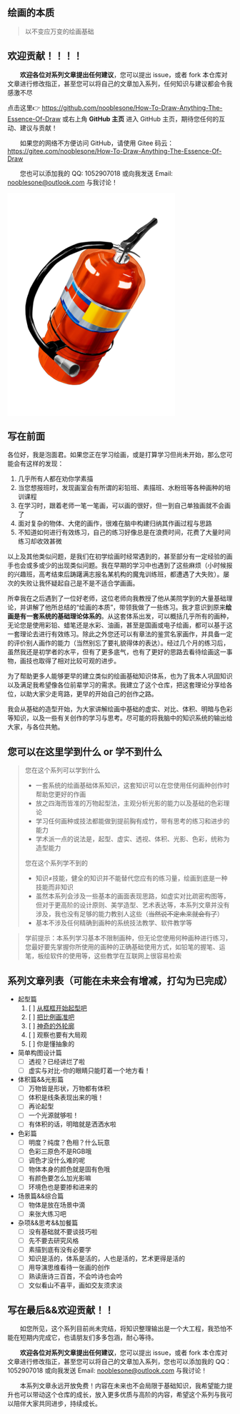 ## 绘画的本质
> 以不变应万变的绘画基础

## 欢迎贡献！！！！
&emsp;&emsp;**欢迎各位对系列文章提出任何建议**，您可以提出 issue，或者 fork 本仓库对文章进行修改指正，甚至您可以将自己的文章加入系列，任何知识与建议都会令我感激不尽

点击这里👉 https://github.com/nooblesone/How-To-Draw-Anything-The-Essence-Of-Draw 或右上角 **GitHub 主页** 进入 GitHub 主页，期待您任何的互动、建议与贡献！

&emsp;&emsp;如果您的网络不方便访问 GitHub，请使用 Gitee 码云： https://gitee.com/nooblesone/How-To-Draw-Anything-The-Essence-Of-Draw

&emsp;&emsp;您也可以添加我的 QQ: 1052907018 或向我发送 Email: nooblesone@outlook.com 与我讨论！

<!-- ![测试图片](https://draw2all.nooblesone.top/images/test.jpg "测试图片") -->

 <img src="./images/test.jpg" style="object-fit:contain" height = "500" alt="图片名称" align=center />



## 写在前面

各位好，我是泡面君。如果您正在学习绘画，或是打算学习但尚未开始，那么您可能会有这样的发现：
1. 几乎所有人都在劝你学素描
2. 当您想报班时，发现画室会有所谓的彩铅班、素描班、水粉班等各种画种的培训课程
3. 在学习时，跟着老师一笔一笔画，可以画的很好，但一到自己单独画就不会画了
4. 面对复杂的物体、大佬的画作，很难在脑中构建归纳其作画过程与思路
5. 不知道如何进行有效练习，自己的练习好像总是在浪费时间，花费了大量时间练习却收效甚微



以上及其他类似问题，是我们在初学绘画时经常遇到的，甚至部分有一定经验的画手也会或多或少的出现类似问题。我在早期的学习中也遇到了这些麻烦（小时候报的兴趣班，高考结束后踌躇满志报名某机构的魔鬼训练班，都遭遇了大失败）。屡次的失败让我怀疑起自己是不是不适合学画画。

所幸我在之后遇到了一位好老师，这位老师向我教授了他从美院学到的大量基础理论，并讲解了他所总结的“绘画的本质”，带领我做了一些练习。我才意识到原来**绘画是有一套系统的基础理论体系的**。从这套体系出发，可以概括几乎所有的画种，无论您是使用彩铅、蜡笔还是水彩、油画，甚至是国画或电子绘画，都可以基于这一套理论去进行有效练习。除此之外您还可以有章法的鉴赏名家画作，并具备一定的评价别人画作的能力（当然别忘了要礼貌得体的表达）。经过几个月的练习后，虽然我还是初学者的水平，但有了更多底气，也有了更好的思路去看待绘画这一事物，画技也取得了相对比较可观的进步。

为了帮助更多人能够更早的建立类似的绘画基础知识体系，也为了我本人巩固知识以及满足我希望像各位前辈学习的需求。我建立了这个仓库，把这套理论分享给各位，以助大家少走弯路，更早的开始自己的创作之路。

我会从基础的造型开始，为大家讲解绘画中基础的虚实、对比、体积、明暗与色彩等知识，以及一些有关创作的学习与思考。尽可能的将我脑中的知识系统的输出给大家，与各位共勉。

## 您可以在这里学到什么 or 学不到什么
> 您在这个系列可以学到什么
> - 一套系统的绘画基础体系知识，这套知识可以在您使用任何画种创作时帮助您更好的作画
> - 放之四海而皆准的万物起型法，主观分析光影的能力以及基础的色彩理论
> - 学习任何画种或技法都能做到提前胸有成竹，带有思考的练习和进步的能力
> - 学术派一点的说法是，起型、虚实、透视、体积、光影、色彩，统称为造型能力
>
> 您在这个系列学不到的
> - 知识≠技能，健全的知识并不能替代您应有的练习量，绘画到底是一种技能而非知识
> - 虽然本系列会涉及一些基本的画面表现思路，如虚实对比疏密构图等，但对于更高阶的设计原则、美学造型、艺术表达等，本系列文章并没有涉及，我也没有足够的能力教别人这些（~~当然说不定未来就会有了~~）
> - 基本不涉及任何精确到画种的系统技法教学、软件教学等

> 学前提示：本系列学习基本不限制画种，但无论您使用何种画种进行练习，您最好要先掌握你所使用的画种的正确基础使用方式，如铅笔的握笔、运笔，板绘软件的使用等，这些教学在互联网上很容易检索

## 系列文章列表（可能在未来会有增减，打勾为已完成）

- 起型篇
   1. [ ] [从框框开始起型吧](./articles/从框框开始起型吧.md?id=从框框开始起型小白级)
   2. [ ] [把比例画准吧](./articles/把比例画准吧.md?id=把比例画准吧)
   3. [ ] [神奇的外轮廓](./articles/神奇的外轮廓.md?id=把比例画准吧)
   4. [ ] 观察也要有大局观
   5. [ ] 你是懂抽象的
- 简单构图设计篇
  - [ ] 透视？已经讲烂了啦
  - [ ] 虚实与对比-你的眼睛只能盯着一个地方看！
- 体积篇&&光影篇
  - [ ] 万物皆是形状，万物都有体积
  - [ ] 体积是线条表现出来的哦！
  - [ ] 再论起型
  - [ ] 一个光源就够啦！
  - [ ] 有体积的话，明暗就是洒洒水啦
- 色彩篇
  - [ ] 明度？纯度？色相？什么玩意
  - [ ] 色彩三原色不是RGB哦
  - [ ] 调色才没什么难的呢
  - [ ] 物体本身的颜色就是固有色哦
  - [ ] 有颜色要怎么加光影嘛
  - [ ] 环境色也是要掺和进来的
- 场景篇&&综合篇
  - [ ] 物体是放在场景中滴
  - [ ] 来张大练习吧
- 杂项&&思考&&加餐篇
  - [ ] 没有基础就不要谈技巧啦
  - [ ] 先不要去研究风格
  - [ ] 素描到底有没有必要学
  - [ ] 知识是活的，体系是活的，人也是活的，艺术更得是活的
  - [ ] 用导演思维看待一张画的创作
  - [ ] 熟读唐诗三百首，不会吟诗也会吟
  - [ ] 文似看山不喜平，画如交友须求淡

## 写在最后&&欢迎贡献！！
&emsp;&emsp;如您所见，这个系列目前尚未完结，将知识整理输出是一个大工程，我恐怕不能在短期内完成它，也请朋友们多多包涵，耐心等待。

&emsp;&emsp;**欢迎各位对系列文章提出任何建议**，您可以提出 issue，或者 fork 本仓库对文章进行修改指正，甚至您可以将自己的文章加入系列，您也可以添加我的 QQ：1052907018 或向我发送 Email: nooblesone@outlook.com 与我讨论！

&emsp;&emsp;本系列文章永远开放免费！内容在未来也不会局限于基础知识，我希望能力提升也可以带动这个仓库的成长，放入更多优质与高阶的内容，希望这个系列与我可以陪伴大家共同进步，持续成长。